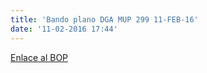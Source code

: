 ```yaml
---
title: 'Bando plano DGA MUP 299 11-FEB-16'
date: '11-02-2016 17:44'
---
```


[Enlace al BOP](http://lamuela.org/modules/Bandos/plano_bop.pdf)